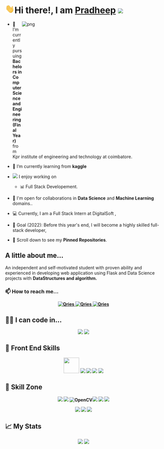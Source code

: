 <h1> <img src="https://raw.githubusercontent.com/ABSphreak/ABSphreak/master/gifs/Hi.gif" width="30px">Hi there!, I am <a href="https://github.com/Riopradheep007">Pradheep</a> <img src="https://emojis.slackmojis.com/emojis/images/1531849430/4246/blob-sunglasses.gif?1531849430" width="30px"></h1>
</h1>



 <img align="right" alt="png" src="https://user-images.githubusercontent.com/46066018/121811092-d963ab00-cc80-11eb-850f-fe900240a1c0.png" width="450" height="410" />


- 🔭 I’m currently pursuing **Bachelors in Computer Science and Engineering (Final Year)** from Kpr institute of engineering and technology at coimbatore.

- 🌱 I’m currently learning from **kaggle**

- <img src="https://media.giphy.com/media/WUlplcMpOCEmTGBtBW/giphy.gif" width="30">  I enjoy working on
  - 📊 Full Stack Developement.


- 👯 I'm open for collaborations in **Data Science** and **Machine Learning** domains..
- 💻 Currently, I am a Full Stack  Intern at  DigitalSoft ,
- 🎯 Goal (2022): Before this year's end, I will become a highly skilled full-stack developer,
- 📌 Scroll down to see my **Pinned Repositories**.



## A little about me...  
   An independent and self-motivated student with proven ability and experienced in developing web application using Flask and Data Science projects with <b>DataStructures and algorithm<b>.
<br/>



### 📫 How to reach me...
<p align="center">
<a href="mailto:pradheep1341@gmail.com">
         <img alt="Qries" src="https://user-images.githubusercontent.com/46066018/121809805-ec27b100-cc7b-11eb-9422-b9bfeffa724e.png"
         width="50" height="50">
      </a>   
 
 
 
<a href="https://www.linkedin.com/in/pradheep-m-24510a173/">
         <img alt="Qries" src="https://user-images.githubusercontent.com/46066018/121810046-de266000-cc7c-11eb-92c9-934830c93674.png"
         width="50" height="45">
      </a>




<a href="https://www.kaggle.com/pradheeprio">
         <img alt="Qries" src="https://user-images.githubusercontent.com/46066018/121810354-285c1100-cc7e-11eb-9b28-3aad5280514e.jpg"
         width="50" height="45">
      </a>  
</p>



## 👨‍💻 I can code in...
<p align="center">
 
<img src="https://img.shields.io/badge/python%20-%2314354C.svg?&style=for-the-badge&logo=python&logoColor=gold"/>
 <img src = 'https://img.shields.io/badge/C%23-239120?style=for-the-badge&logo=c-sharp&logoColor=white'>

</p>

 
 ## 📡 Front End Skills
 <p align="center">

 <img src="https://user-images.githubusercontent.com/46066018/149357637-2489413a-bbad-4145-97cc-1ad0062cb4d0.png" width=50 height=50/>
 <img src="https://img.shields.io/badge/html5%20-%23E34F26.svg?&style=for-the-badge&logo=html5&logoColor=white"/>
 <img src="https://img.shields.io/badge/css3%20-%231572B6.svg?&style=for-the-badge&logo=css3&logoColor=white"/>
 <img src = 'https://img.shields.io/badge/JavaScript-F7DF1E?style=for-the-badge&logo=javascript&logoColor=black'>
 <img src = 'https://img.shields.io/badge/jQuery-0769AD?style=for-the-badge&logo=jquery&logoColor=white'>

</p>
</details>



##  🤹 Skill Zone
<p align="center">
<img src="https://img.shields.io/badge/TensorFlow%20-%23FF6F00.svg?&style=for-the-badge&logo=TensorFlow&logoColor=white" /> 
<img src="https://img.shields.io/badge/Numpy-013220?&style=for-the-badge&logo=numpy"/>  <img alt="OpenCV" src="https://img.shields.io/badge/opencv-%23white.svg?&style=for-the-badge&logo=opencv&logoColor=white"/><img src="https://img.shields.io/badge/Pandas-130654?&style=for-the-badge&logo=pandas"/> <img src="https://img.shields.io/badge/Scikit--Learn-%233294C7?&style=for-the-badge&logo=scikit-learn"/>  <img src="https://img.shields.io/badge/Flask-grey?&style=for-the-badge&logo=flask"/>  
</p>
<p align="center">
 <img src="https://img.shields.io/badge/git%20-%23F05032.svg?&style=for-the-badge&logo=git&logoColor=white"/> 
<img src="https://img.shields.io/badge/github%20-%23121011.svg?&style=for-the-badge&logo=github&logoColor=white"/> 
 <img src="https://img.shields.io/badge/Linux-black?&style=for-the-badge&logo=linux&logoColor=white"/>
</p>

 
 ## 📈 My Stats
<p align='center' >
<img align="center" src="https://github-readme-stats.vercel.app/api?username=Riopradheep007&show_icons=true&theme=dark" width=420/>
<img align="center" src="https://github-readme-stats.vercel.app/api/top-langs/?username=Riopradheep007&layout=compact&theme=dark">
<p/>
